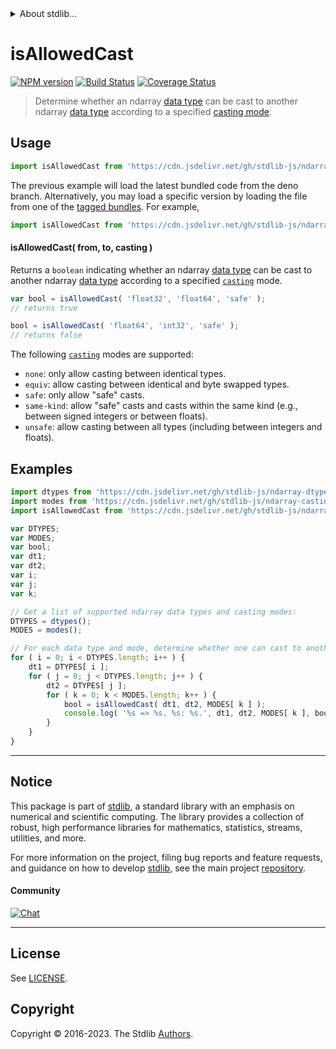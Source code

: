 <!--

@license Apache-2.0

Copyright (c) 2018 The Stdlib Authors.

Licensed under the Apache License, Version 2.0 (the "License");
you may not use this file except in compliance with the License.
You may obtain a copy of the License at

   http://www.apache.org/licenses/LICENSE-2.0

Unless required by applicable law or agreed to in writing, software
distributed under the License is distributed on an "AS IS" BASIS,
WITHOUT WARRANTIES OR CONDITIONS OF ANY KIND, either express or implied.
See the License for the specific language governing permissions and
limitations under the License.

-->


<details>
  <summary>
    About stdlib...
  </summary>
  <p>We believe in a future in which the web is a preferred environment for numerical computation. To help realize this future, we've built stdlib. stdlib is a standard library, with an emphasis on numerical and scientific computation, written in JavaScript (and C) for execution in browsers and in Node.js.</p>
  <p>The library is fully decomposable, being architected in such a way that you can swap out and mix and match APIs and functionality to cater to your exact preferences and use cases.</p>
  <p>When you use stdlib, you can be absolutely certain that you are using the most thorough, rigorous, well-written, studied, documented, tested, measured, and high-quality code out there.</p>
  <p>To join us in bringing numerical computing to the web, get started by checking us out on <a href="https://github.com/stdlib-js/stdlib">GitHub</a>, and please consider <a href="https://opencollective.com/stdlib">financially supporting stdlib</a>. We greatly appreciate your continued support!</p>
</details>

# isAllowedCast

[![NPM version][npm-image]][npm-url] [![Build Status][test-image]][test-url] [![Coverage Status][coverage-image]][coverage-url] <!-- [![dependencies][dependencies-image]][dependencies-url] -->

> Determine whether an ndarray [data type][@stdlib/ndarray/dtypes] can be cast to another ndarray [data type][@stdlib/ndarray/dtypes] according to a specified [casting mode][@stdlib/ndarray/casting-modes].

<!-- Section to include introductory text. Make sure to keep an empty line after the intro `section` element and another before the `/section` close. -->

<section class="intro">

</section>

<!-- /.intro -->

<!-- Package usage documentation. -->



<section class="usage">

## Usage

```javascript
import isAllowedCast from 'https://cdn.jsdelivr.net/gh/stdlib-js/ndarray-base-assert-is-allowed-data-type-cast@deno/mod.js';
```
The previous example will load the latest bundled code from the deno branch. Alternatively, you may load a specific version by loading the file from one of the [tagged bundles](https://github.com/stdlib-js/ndarray-base-assert-is-allowed-data-type-cast/tags). For example,

```javascript
import isAllowedCast from 'https://cdn.jsdelivr.net/gh/stdlib-js/ndarray-base-assert-is-allowed-data-type-cast@v0.1.0-deno/mod.js';
```

#### isAllowedCast( from, to, casting )

Returns a `boolean` indicating whether an ndarray [data type][@stdlib/ndarray/dtypes] can be cast to another ndarray [data type][@stdlib/ndarray/dtypes] according to a specified [`casting`][@stdlib/ndarray/casting-modes] mode.

```javascript
var bool = isAllowedCast( 'float32', 'float64', 'safe' );
// returns true

bool = isAllowedCast( 'float64', 'int32', 'safe' );
// returns false
```

The following [`casting`][@stdlib/ndarray/casting-modes] modes are supported:

-   `none`: only allow casting between identical types.
-   `equiv`: allow casting between identical and byte swapped types.
-   `safe`: only allow "safe" casts.
-   `same-kind`: allow "safe" casts and casts within the same kind (e.g., between signed integers or between floats).
-   `unsafe`: allow casting between all types (including between integers and floats).

</section>

<!-- /.usage -->

<!-- Package usage notes. Make sure to keep an empty line after the `section` element and another before the `/section` close. -->

<section class="notes">

</section>

<!-- /.notes -->

<!-- Package usage examples. -->

<section class="examples">

## Examples

<!-- eslint no-undef: "error" -->

```javascript
import dtypes from 'https://cdn.jsdelivr.net/gh/stdlib-js/ndarray-dtypes@deno/mod.js';
import modes from 'https://cdn.jsdelivr.net/gh/stdlib-js/ndarray-casting-modes@deno/mod.js';
import isAllowedCast from 'https://cdn.jsdelivr.net/gh/stdlib-js/ndarray-base-assert-is-allowed-data-type-cast@deno/mod.js';

var DTYPES;
var MODES;
var bool;
var dt1;
var dt2;
var i;
var j;
var k;

// Get a list of supported ndarray data types and casting modes:
DTYPES = dtypes();
MODES = modes();

// For each data type and mode, determine whether one can cast to another data type...
for ( i = 0; i < DTYPES.length; i++ ) {
    dt1 = DTYPES[ i ];
    for ( j = 0; j < DTYPES.length; j++ ) {
        dt2 = DTYPES[ j ];
        for ( k = 0; k < MODES.length; k++ ) {
            bool = isAllowedCast( dt1, dt2, MODES[ k ] );
            console.log( '%s => %s. %s: %s.', dt1, dt2, MODES[ k ], bool );
        }
    }
}
```

</section>

<!-- /.examples -->

<!-- Section to include cited references. If references are included, add a horizontal rule *before* the section. Make sure to keep an empty line after the `section` element and another before the `/section` close. -->

<section class="references">

</section>

<!-- /.references -->

<!-- Section for related `stdlib` packages. Do not manually edit this section, as it is automatically populated. -->

<section class="related">

</section>

<!-- /.related -->

<!-- Section for all links. Make sure to keep an empty line after the `section` element and another before the `/section` close. -->


<section class="main-repo" >

* * *

## Notice

This package is part of [stdlib][stdlib], a standard library with an emphasis on numerical and scientific computing. The library provides a collection of robust, high performance libraries for mathematics, statistics, streams, utilities, and more.

For more information on the project, filing bug reports and feature requests, and guidance on how to develop [stdlib][stdlib], see the main project [repository][stdlib].

#### Community

[![Chat][chat-image]][chat-url]

---

## License

See [LICENSE][stdlib-license].


## Copyright

Copyright &copy; 2016-2023. The Stdlib [Authors][stdlib-authors].

</section>

<!-- /.stdlib -->

<!-- Section for all links. Make sure to keep an empty line after the `section` element and another before the `/section` close. -->

<section class="links">

[npm-image]: http://img.shields.io/npm/v/@stdlib/ndarray-base-assert-is-allowed-data-type-cast.svg
[npm-url]: https://npmjs.org/package/@stdlib/ndarray-base-assert-is-allowed-data-type-cast

[test-image]: https://github.com/stdlib-js/ndarray-base-assert-is-allowed-data-type-cast/actions/workflows/test.yml/badge.svg?branch=v0.1.0
[test-url]: https://github.com/stdlib-js/ndarray-base-assert-is-allowed-data-type-cast/actions/workflows/test.yml?query=branch:v0.1.0

[coverage-image]: https://img.shields.io/codecov/c/github/stdlib-js/ndarray-base-assert-is-allowed-data-type-cast/main.svg
[coverage-url]: https://codecov.io/github/stdlib-js/ndarray-base-assert-is-allowed-data-type-cast?branch=main

<!--

[dependencies-image]: https://img.shields.io/david/stdlib-js/ndarray-base-assert-is-allowed-data-type-cast.svg
[dependencies-url]: https://david-dm.org/stdlib-js/ndarray-base-assert-is-allowed-data-type-cast/main

-->

[chat-image]: https://img.shields.io/gitter/room/stdlib-js/stdlib.svg
[chat-url]: https://app.gitter.im/#/room/#stdlib-js_stdlib:gitter.im

[stdlib]: https://github.com/stdlib-js/stdlib

[stdlib-authors]: https://github.com/stdlib-js/stdlib/graphs/contributors

[umd]: https://github.com/umdjs/umd
[es-module]: https://developer.mozilla.org/en-US/docs/Web/JavaScript/Guide/Modules

[deno-url]: https://github.com/stdlib-js/ndarray-base-assert-is-allowed-data-type-cast/tree/deno
[umd-url]: https://github.com/stdlib-js/ndarray-base-assert-is-allowed-data-type-cast/tree/umd
[esm-url]: https://github.com/stdlib-js/ndarray-base-assert-is-allowed-data-type-cast/tree/esm
[branches-url]: https://github.com/stdlib-js/ndarray-base-assert-is-allowed-data-type-cast/blob/main/branches.md

[stdlib-license]: https://raw.githubusercontent.com/stdlib-js/ndarray-base-assert-is-allowed-data-type-cast/main/LICENSE

[@stdlib/ndarray/dtypes]: https://github.com/stdlib-js/ndarray-dtypes/tree/deno

[@stdlib/ndarray/casting-modes]: https://github.com/stdlib-js/ndarray-casting-modes/tree/deno

</section>

<!-- /.links -->
